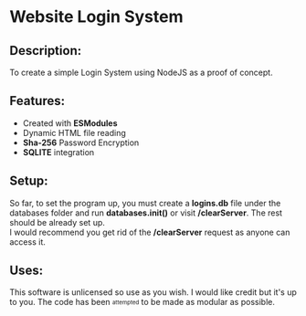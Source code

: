 # Website Login System 

## Description:
To create a simple Login System using NodeJS as a proof of concept.

## Features:
- Created with **ESModules**
- Dynamic HTML file reading
- **Sha-256** Password Encryption
- **SQLITE** integration

## Setup:
So far, to set the program up, you must create a **logins.db** file under the databases
folder and run **databases.init()** or visit **/clearServer**. The rest should be already
set up. <br>
I would recommend you get rid of the **/clearServer** request as anyone can access it.

## Uses:
This software is unlicensed so use as you wish. I would like credit but it's up to you. 
The code has been <sub><sup>attempted</sup></sub> to be made as modular as possible.